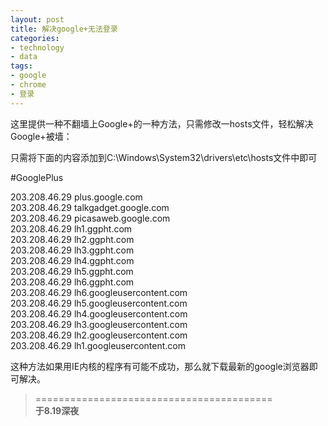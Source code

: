 ```yaml
---
layout: post
title: 解决google+无法登录
categories:
- technology
- data
tags:
- google
- chrome
- 登录
---
```


这里提供一种不翻墙上Google+的一种方法，只需修改一hosts文件，轻松解决Google+被墙：

只需将下面的内容添加到C:\Windows\System32\drivers\etc\hosts文件中即可

 #GooglePlus

203.208.46.29 plus.google.com	
203.208.46.29 talkgadget.google.com			
203.208.46.29 picasaweb.google.com						
203.208.46.29 lh1.ggpht.com			
203.208.46.29 lh2.ggpht.com				
203.208.46.29 lh3.ggpht.com			
203.208.46.29 lh4.ggpht.com			
203.208.46.29 lh5.ggpht.com			
203.208.46.29 lh6.ggpht.com			
203.208.46.29 lh6.googleusercontent.com			
203.208.46.29 lh5.googleusercontent.com			
203.208.46.29 lh4.googleusercontent.com		
203.208.46.29 lh3.googleusercontent.com		
203.208.46.29 lh2.googleusercontent.com		
203.208.46.29 lh1.googleusercontent.com

这种方法如果用IE内核的程序有可能不成功，那么就下载最新的google浏览器即可解决。


> =========================================          
> __于8.19深夜__     